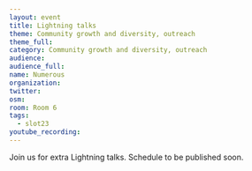 ```yaml
---
layout: event
title: Lightning talks
theme: Community growth and diversity, outreach
theme_full: 
category: Community growth and diversity, outreach
audience: 
audience_full: 
name: Numerous
organization: 
twitter: 
osm: 
room: Room 6
tags:
  - slot23
youtube_recording:
---
```

Join us for extra Lightning talks. Schedule to be published soon.

